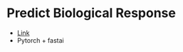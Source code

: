 # Predict Biological Response

- [Link](https://www.kaggle.com/c/bioresponse/data)
- Pytorch + fastai
